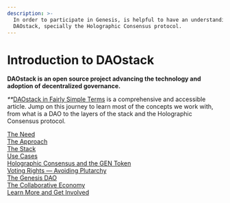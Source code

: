 ```yaml
---
description: >-
  In order to participate in Genesis, is helpful to have an understanding of
  DAOstack, specially the Holographic Consensus protocol.
---
```


# Introduction to DAOstack

**DAOstack is an open source project advancing the technology and adoption of decentralized governance.**

_\*\*_[DAOstack in Fairly Simple Terms](https://medium.com/daostack/an-explanation-of-daostack-in-fairly-simple-terms-1956e26b374) is a comprehensive and accessible article. Jump on this journey to learn most of the concepts we work with, from what is a DAO to the layers of the stack and the Holographic Consensus protocol.

[The Need](https://medium.com/daostack/an-explanation-of-daostack-in-fairly-simple-terms-1956e26b374#99f5)  
[The Approach](https://medium.com/daostack/an-explanation-of-daostack-in-fairly-simple-terms-1956e26b374#c49e)  
[The Stack](https://medium.com/daostack/an-explanation-of-daostack-in-fairly-simple-terms-1956e26b374#cf6f)  
[Use Cases](https://medium.com/daostack/an-explanation-of-daostack-in-fairly-simple-terms-1956e26b374#3858)  
[Holographic Consensus and the GEN Token    
](https://medium.com/daostack/an-explanation-of-daostack-in-fairly-simple-terms-1956e26b374#c4f7)[Voting Rights — Avoiding Plutarchy](http://09e9/)  
[The Genesis DAO    
](https://medium.com/daostack/an-explanation-of-daostack-in-fairly-simple-terms-1956e26b374#5108)[The Collaborative Economy    
](https://medium.com/daostack/an-explanation-of-daostack-in-fairly-simple-terms-1956e26b374#f853)[Learn More and Get Involved](https://medium.com/daostack/an-explanation-of-daostack-in-fairly-simple-terms-1956e26b374#92ef)

